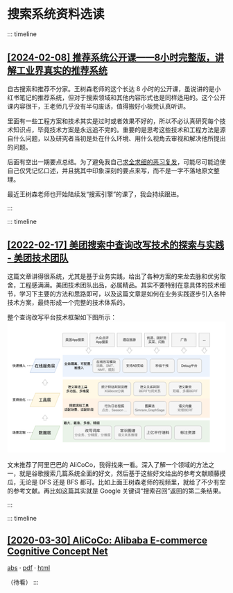 # 搜索系统资料选读

::: timeline 
## [[2024-02-08] 推荐系统公开课——8小时完整版，讲解工业界真实的推荐系统](https://www.bilibili.com/video/BV1HZ421U77y)
自古搜索和推荐不分家。王树森老师的这个长达 8 小时的公开课，虽说讲的是小红书笔记的推荐系统，但对于搜索领域和其他内容形式也是同样适用的。这个公开课内容很干，王老师几乎没有半句废话，值得搬好小板凳认真听讲。

里面有一些工程方案和技术其实是过时或者效果不好的，所以不必认真研究每个技术知识点，毕竟技术方案是永远追不完的。重要的是思考这些技术和工程方法是源自什么问题，以及研究者当初是处在什么环境、用什么视角去审视和解决他所提出的问题。

后面有空出一期要点总结。为了避免我自己[求全求细的恶习复发](./faq#这个系列文章应当注意什么)，可能尽可能迫使自己仅凭记忆口述，并且挑其中印象深刻的要点来写，而不是一字不落地原文整理。

最近王树森老师也开始陆续发“搜索引擎”的课了，我会持续跟进。

:::

::: timeline
## [[2022-02-17] 美团搜索中查询改写技术的探索与实践 - 美团技术团队](https://tech.meituan.com/2022/02/17/exploration-and-practice-of-query-rewriting-in-meituan-search.html)
这篇文章讲得很系统，尤其是基于业务实践，给出了各种方案的来龙去脉和优劣取舍，工程感满满。<f>美团技术团队出品，必属精品。</f>其实不要特别在意具体的技术细节，学习下主要的方法和思路即可，以及这篇文章是如何在业务实践逐步引入各种技术方案，最终形成一个完整的技术体系的。

整个查询改写平台技术框架如下图所示：
<img src="../images/meituan-search-query-rewrite-framework.png">

文末推荐了阿里巴巴的 AliCoCo，我得找来一看。深入了解一个领域的方法之一，就是谷歌搜索几篇系统全面的好文，然后基于这些好文给出的参考文献顺藤摸瓜，无论是 DFS 还是 BFS 都可。<f>比如上面王树森老师的视频里，就给了不少有空的参考文献。再比如这篇其实就是 Google 关键词“搜索召回”返回的第二条结果。</f>


:::

::: timeline
## [[2020-03-30] AliCoCo: Alibaba E-commerce Cognitive Concept Net](https://arxiv.org/abs/2003.13230)
[abs](https://arxiv.org/abs/2003.13230) · [pdf](https://arxiv.org/pdf/2003.13230) · [html](https://ar5iv.labs.arxiv.org/html/2003.13230)

<m>（待看）</m>
:::